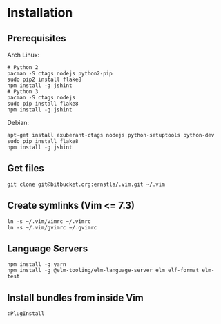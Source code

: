 Installation
============

Prerequisites
-------------

Arch Linux: 

    # Python 2
    pacman -S ctags nodejs python2-pip
    sudo pip2 install flake8
    npm install -g jshint
    # Python 3
    pacman -S ctags nodejs
    sudo pip install flake8
    npm install -g jshint

Debian:

    apt-get install exuberant-ctags nodejs python-setuptools python-dev
    sudo pip install flake8
    npm install -g jshint

Get files
---------

    git clone git@bitbucket.org:ernstla/.vim.git ~/.vim

Create symlinks (Vim <= 7.3)
----------------------------

    ln -s ~/.vim/vimrc ~/.vimrc
    ln -s ~/.vim/gvimrc ~/.gvimrc

Language Servers
----------------

    npm install -g yarn
    npm install -g @elm-tooling/elm-language-server elm elf-format elm-test

Install bundles from inside Vim
-------------------------------

    :PlugInstall
